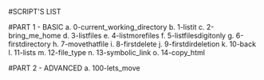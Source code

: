 #SCRIPT'S LIST

#PART 1 - BASIC
a. 0-current_working_directory
b. 1-listit
c. 2-bring_me_home
d. 3-listfiles
e. 4-listmorefiles
f. 5-listfilesdigitonly
g. 6-firstdirectory
h. 7-movethatfile
i. 8-firstdelete
j. 9-firstdirdeletion
k. 10-back
l. 11-lists
m. 12-file_type
n. 13-symbolic_link
o. 14-copy_html


#PART 2 - ADVANCED
a. 100-lets_move



 